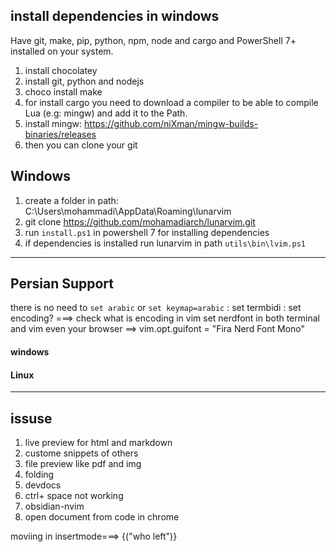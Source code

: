 
## install dependencies in windows
Have git, make, pip, python, npm, node and cargo and PowerShell 7+  installed on your system.
1. install chocolatey
2. install git, python and nodejs
3. choco install make
4. for install cargo you need to download a compiler to be able to compile Lua (e.g: mingw) and add it to the Path.
5. install mingw: https://github.com/niXman/mingw-builds-binaries/releases
6. then you can clone your git



## Windows
1. create a folder in path: C:\Users\mohammadi\AppData\Roaming\lunarvim
2. git clone https://github.com/mohamadiarch/lunarvim.git
3. run `install.ps1` in powershell 7 for installing dependencies
4. if dependencies is installed run lunarvim in path `utils\bin\lvim.ps1`

-----------------------------------------------------------------------------------------

## Persian Support
there is no need to `set arabic` or `set keymap=arabic`
: set termbidi
: set encoding? ===> check what is encoding in vim
set nerdfont in both terminal and vim even your browser ==> vim.opt.guifont = "Fira Nerd Font Mono"

#### windows

#### Linux

----------------------------------------------------------------------------------------

## issuse
1. live preview for html and markdown
2. custome snippets of others
3. file preview like pdf and img
4. folding
5. devdocs
6. ctrl+ space not working
7. obsidian-nvim
8. open document from code in chrome

moviing in insertmode===> {("who left")}